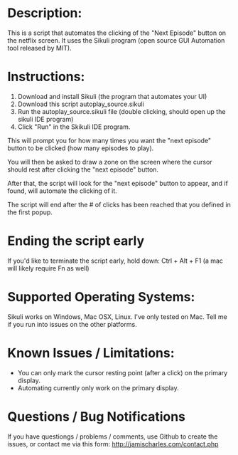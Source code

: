 
# Description:
This is a script that automates the clicking of the "Next Episode" button on the netflix screen. It uses the Sikuli program (open source GUI Automation tool released by MIT).

# Instructions:
1)  Download and install Sikuli (the program that automates your UI)
2)  Download this script autoplay_source.sikuli 
3) Run the autoplay_source.sikuli file (double clicking, should open up the sikuli IDE program)
4) Click "Run" in the Skikuli IDE program.

This will prompt you for how many times you want the "next episode" button to be clicked (how many episodes to play). 

You will then be asked to draw a zone on the screen where the cursor should rest after clicking the "next episode" button.

After that, the script will look for the "next episode" button to appear, and if found, will automate the clicking of it.

The script will end after the # of clicks has been reached that you defined in the first popup.

# Ending the script early
If you'd like to terminate the script early, hold down:
Ctrl + Alt + F1 (a mac will likely require Fn as well)




# Supported Operating Systems:
Sikuli works on Windows, Mac OSX, Linux. I've only tested on Mac. Tell me if you run into issues on the other platforms.

# Known Issues / Limitations:
- You can only mark the cursor resting point (after a click) on the primary display. 
- Automating currently only work on the primary display.

# Questions / Bug Notifications
If you have questiongs / problems / comments, use Github to create the issues, or contact me via this form:
<a href="http://jamischarles.com/contact.php">http://jamischarles.com/contact.php</a>
